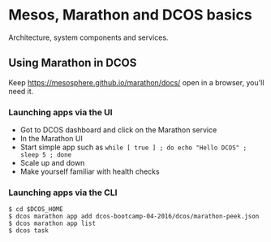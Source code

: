 # Mesos, Marathon and DCOS basics

Architecture, system components and services.

## Using Marathon in DCOS

Keep https://mesosphere.github.io/marathon/docs/ open in a browser, you'll need it.

### Launching apps via the  UI 

- Got to DCOS dashboard and click on the Marathon service
- In the Marathon UI
 - Start simple app such as `while [ true ] ; do echo "Hello DCOS" ; sleep 5 ; done`
 - Scale up and down
 - Make yourself familiar with health checks

### Launching apps via the CLI

    $ cd $DCOS_HOME
    $ dcos marathon app add dcos-bootcamp-04-2016/dcos/marathon-peek.json
    $ dcos marathon app list
    $ dcos task

